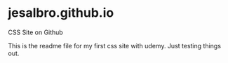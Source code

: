 jesalbro.github.io
==================

CSS Site on Github

This is the readme file for my first css site with udemy. Just testing things out. 
